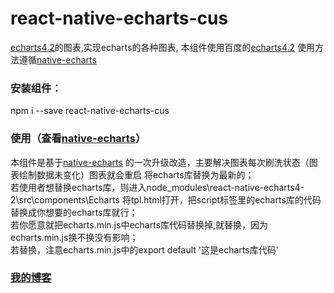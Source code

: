 # react-native-echarts-cus
[echarts4.2](http://echarts.baidu.com/option-gl.html#globe)的图表,实现echarts的各种图表,
本组件使用百度的[echarts4.2](http://echarts.baidu.com/option-gl.html#globe)
使用方法遵循[native-echarts](https://github.com/somonus/react-native-echarts)

###  安装组件：
npm i --save react-native-echarts-cus

### 使用（查看[native-echarts](https://github.com/somonus/react-native-echarts)）
本组件是基于[native-echarts](https://github.com/somonus/react-native-echarts)
的一次升级改造，主要解决图表每次刷洗状态（图表绘制数据未变化）图表就会重启
将echarts库替换为最新的；<br>
若使用者想替换echarts库，则进入node_modules\react-native-echarts4-2\src\components\Echarts
将tpl.html打开，把script标签里的echarts库的代码替换成你想要的echarts库就行；<br>
若你愿意就把echarts.min.js中echarts库代码替换掉,就替换，因为echarts.min.js换不换没有影响；<br>
若替换，注意echarts.min.js中的export default '这是echarts库代码'


### [我的博客](http://blog.sina.com.cn/s/articlelist_6078695441_0_1.html)
